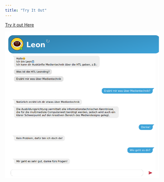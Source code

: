 ```yaml
---
title: "Try It Out"
---
```


[Try it out Here](http://leobot.htl-leonding.ac.at:4200)

![](./images/leobot.png)